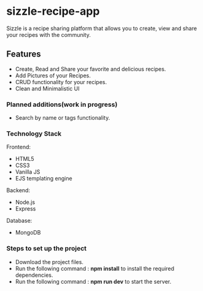 # sizzle-recipe-app
 Sizzle is a recipe sharing platform that allows you to create, view and share your recipes with the community.

## Features
 - Create, Read and Share your favorite and delicious recipes.
 - Add Pictures of your Recipes.
 - CRUD functionality for your recipes.
 - Clean and Minimalistic UI

### Planned additions(work in progress)
- Search by name or tags functionality.

### Technology Stack
Frontend:
- HTML5
- CSS3
- Vanilla JS
- EJS templating engine

Backend:
- Node.js
- Express

Database:
- MongoDB

### Steps to set up the project
- Download the project files.
- Run the following command : **npm install** to install the required dependencies.
- Run the following command : **npm run dev** to start the server.